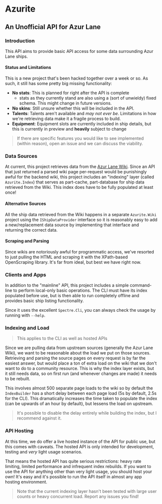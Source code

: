 # Azurite

## An Unofficial API for Azur Lane

### Introduction

This API aims to provide basic API access for some data surrounding Azur Lane ships.

#### Status and Limitations

This is a new project that's been hacked together over a week or so. As such, it still has some pretty big missing functionality:

- **No stats**: This is planned for right after the API is complete
  - stats as they currently stand are also using a (sort of unwieldy) fixed schema. This might change in future versions.
- **No skins**: Still unsure whether this will be included in the API.
- **Talents**: Talents aren't available and *may not ever be*. Limitations in how we're retrieving data make it a fragile process to build.
- **Equipment**: Equipment slots are currently included in ship details, but this is currently in preview and **heavily** subject to change

> If there are specific features you would like to see implemented (within reason), open an issue and we can discuss the viability.

### Data Sources

At current, this project retrieves data from the [Azur Lane Wiki](https://azurlane.koumakan.jp/Azur_Lane_Wiki). Since an API that just returned a parsed wiki page per-request would be punishingly awful for the backend wiki, this project includes an "indexing" layer (called `Azurite.Index`) that serves as part-cache, part-database for ship data retrieved from the Wiki. This index does have to be fully populated at least once!

#### Alternative Sources

All the ship data retrieved from the Wiki happens in a separate `Azurite.Wiki` project using the `IShipDataProvider` interface so it is reasonably easy to add a new/replacement data source by implementing that interface and returning the correct data.

#### Scraping and Parsing

Since wikis are notoriously awful for programmatic access, we've resorted to just pulling the HTML and scraping it with the XPath-based OpenScraping library. It's far from ideal, but best we have right now.

### Clients and Apps

In addition to the "mainline" API, this project includes a simple command-line to perform local-only basic operations. The CLI must have its index populated before use, but is then able to run completely offline and provides basic ship listing functionality.

Since it uses the excellent `Spectre.Cli`, you can always check the usage by running with `--help`.

### Indexing and Load

> This applies to the CLI as well as hosted APIs

Since we are pulling data from upstream sources (generally the Azur Lane Wiki), we want to be reasonable about the load we put on those sources. Retrieving and parsing the source pages on every request is by far the easiest answer, but would place a ton of extra load on the wiki that we don't want to do to a community resource. This is why the index layer exists, but it still needs data, so on first run (and whenever changes are made) it needs to be rebuilt.

This involves almost 500 separate page loads to the wiki so by default the `IndexBuilder` has a short delay between each page load (5s by default, 2.5s for the CLI). This dramatically increases the time taken to populate the index (can be upwards of an hour by default), but lessens the load on upstream.

> It's possible to disable the delay entirely while building the index, but I recommend against it.

### API Hosting

At this time, we do offer a live hosted instance of the API for public use, but this comes with caveats. The hosted API is only intended for development, testing and *very* light usage scenarios.

That means the hosted API has quite serious restrictions: heavy rate limiting, limited performance and infrequent index rebuilds. If you want to use the API for anything other than very light usage, you should host your own! It's easy and it's possible to run the API itself in almost any app hosting environment.

> Note that the current indexing layer hasn't been tested with large user counts or heavy concurrent load. Report any issues you find!